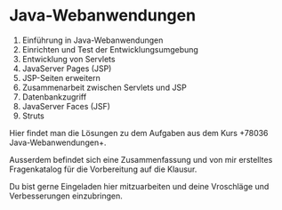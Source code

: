 # Java-Webanwendungen

1. Einführung in Java-Webanwendungen
1. Einrichten und Test der Entwicklungsumgebung
1. Entwicklung von Servlets
1. JavaServer Pages (JSP)
1. JSP-Seiten erweitern
1. Zusammenarbeit zwischen Servlets und JSP
1. Datenbankzugriff
1. JavaServer Faces (JSF)
1. Struts

Hier findet man die Lösungen zu dem Aufgaben aus dem Kurs +78036 Java-Webanwendungen+.

Ausserdem befindet sich eine Zusammenfassung und von mir erstelltes Fragenkatalog für die Vorbereitung auf die Klausur.

Du bist gerne Eingeladen hier mitzuarbeiten und deine Vroschläge und Verbesserungen einzubringen.


